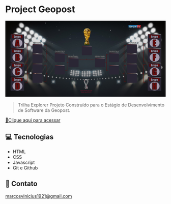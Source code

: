 # Project Geopost

![preview](./img/LogoMD.png)

> Trilha Explorer
Projeto Construído para o Estágio de Desenvolvimento de Software da Geopost.

[🔗Clique aqui para acessar](https://marck0s.github.io/GeoPost-Project)

## 💻 Tecnologias

- HTML
- CSS
- Javascript
- Git e Github

## 📧 Contato

marcosvinicius1921@gmail.com